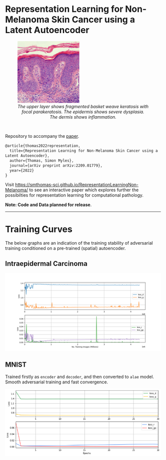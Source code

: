 # Representation Learning for Non-Melanoma Skin Cancer using a Latent Autoencoder

<figure>
  <img id="iec_example" src="./interface/imgs/iec_regions/all.jpg" width="200" >
  <figcaption align="center">
    <i>The upper layer shows fragmented basket weave keratosis with focal parakeratosis. The epidermis shows severe dysplasia. The dermis shows inflammation.</i>
  </figcaption>
</figure>

<br>

Repository to accompany the [paper](https://arxiv.org/abs/2209.01779).

```
@article{thomas2022representation,
  title={Representation Learning for Non-Melanoma Skin Cancer using a Latent Autoencoder},
  author={Thomas, Simon Myles},
  journal={arXiv preprint arXiv:2209.01779},
  year={2022}
}
```


Visit https://smthomas-sci.github.io/RepresentationLearningNon-Melanoma/ to see an interactive paper 
which explores further the possibilties for representation learning for computational pathology. 

**Note: Code and Data planned for release**.


<hr>

# Training Curves

The below graphs are an indication of the training stability of adversarial training conditioned on a pre-trained (spatial) autoencoder.

## Intraepidermal Carcinoma


![Image](./assets/IEC_curves.png)

## MNIST

Trained firstly as `encoder` and `decoder`, and then converted to `alae` model. Smooth adversarial training and fast convergence.

![Image](./assets/mnist_curves.png)





